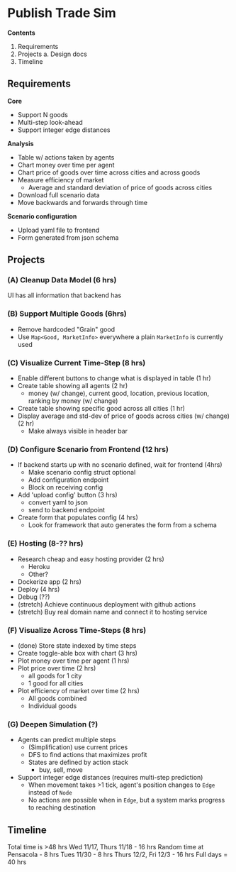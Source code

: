 


# Publish Trade Sim
**Contents** 
1. Requirements
2. Projects
	a. Design docs
3. Timeline

## Requirements 
**Core**
- Support N goods
- Multi-step look-ahead
- Support integer edge distances

**Analysis** 
- Table w/ actions taken by agents
- Chart money over time per agent
- Chart price of goods over time across cities and across goods 
- Measure efficiency of market
	- Average and standard deviation of price of goods across cities 
- Download full scenario data
- Move backwards and forwards through time 

**Scenario configuration**
- Upload yaml file to frontend
- Form generated from json schema

## Projects

### (A) Cleanup Data Model (6 hrs)
UI has all information that backend has

### (B) Support Multiple Goods (6hrs)
- Remove hardcoded "Grain" good
- Use `Map<Good, MarketInfo>` everywhere a plain `MarketInfo` is currently used

### (C) Visualize Current Time-Step (8 hrs)
- Enable different buttons to change what is displayed in table (1 hr)
- Create table showing all agents (2 hr)
	- money (w/ change), current good, location, previous location, ranking by money (w/ change)
- Create table showing specific good across all cities (1 hr)
- Display average and std-dev of price of goods across cities (w/ change) (2 hr)
	- Make always visible in header bar

### (D) Configure Scenario from Frontend (12 hrs)
- If backend starts up with no scenario defined, wait for frontend (4hrs)
	- Make scenario config struct optional 
	- Add configuration endpoint
	- Block on receiving config 
- Add 'upload config' button (3 hrs)
	- convert yaml to json
	- send to backend endpoint
- Create form that populates config (4 hrs)
	- Look for framework that auto generates the form from a schema

### (E) Hosting (8-?? hrs) 
- Research cheap and easy hosting provider (2 hrs)
	- Heroku
	- Other?
- Dockerize app (2 hrs)
- Deploy (4 hrs)
- Debug (??)
- (stretch) Achieve continuous deployment with github actions 
- (stretch) Buy real domain name and connect it to hosting service

### (F) Visualize Across Time-Steps (8 hrs)
- (done) Store state indexed by time steps 
- Create toggle-able box with chart (3 hrs)
- Plot money over time per agent (1 hrs)
- Plot price over time (2 hrs)
	- all goods for 1 city
	- 1 good for all cities
- Plot efficiency of market over time (2 hrs)
	- All goods combined
	- Individual goods 

### (G) Deepen Simulation (?) 
- Agents can predict multiple steps
	- (Simplification) use current prices 
	- DFS to find actions that maximizes profit
	- States are defined by action stack
		- buy, sell, move
- Support integer edge distances (requires multi-step prediction)
	- When movement takes >1 tick, agent's position changes to `Edge` instead of `Node`
	- No actions are possible when in `Edge`, but a system marks progress to reaching destination

## Timeline
Total time is >48 hrs
Wed 11/17, Thurs 11/18 - 16 hrs
Random time at Pensacola - 8 hrs
Tues 11/30 - 8 hrs
Thurs 12/2, Fri 12/3 - 16 hrs
Full days = 40 hrs
